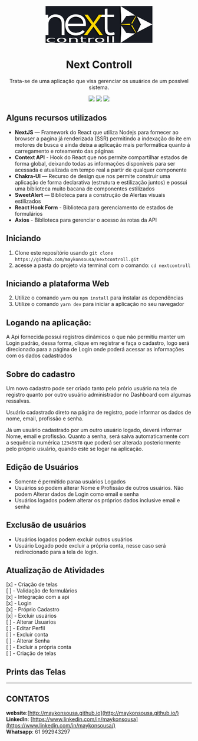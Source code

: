 <div align="center">
  <img src="./public/images/logo.png" height="100px" alt="Next Controll"/>
</div>

<div align="center">

  # Next Controll
  Trata-se de uma aplicação que visa gerenciar os usuários de um possivel sistema.



  ![](https://img.shields.io/badge/autor-Maykon%20Sousa-brightgreen)
  ![](https://img.shields.io/badge/Language-Typescript-brightgreen)
  ![](https://img.shields.io/badge/Front--End-ReactJS-brightgreen)
  
</div> 

## Alguns recursos utilizados

- **NextJS** — Framework do React que utiliza Nodejs para fornecer ao browser a pagina já renderizada (SSR) permitindo a indexação do ite em motores de busca e ainda deixa a aplicação mais performática quanto á carregamento e roteamento das páginas
- **Context API** - Hook do React que nos permite compartilhar estados de forma global, deixando todas as informações disponíveis para ser acessada e atualizada em tempo real a partir de qualquer componente
- **Chakra-UI** — Recurso de design que nos permite construir uma aplicação de forma declarativa (estrutura e estilização juntos) e possui uma biblioteca muito bacana de componentes estilizados
- **SweetAlert** — Biblioteca para a construção de Alertas visuais estilizados
- **React Hook Form** - Biblioteca para gerenciamento de estados de formulários  
- **Axios** - Biblioteca para gerenciar o acesso às rotas da API


## Iniciando

1. Clone este  reposítório usando `git clone https://github.com/maykonsousa/nextcontroll.git`
2. acesse a pasta do projeto via terminal com o comando: `cd nextcontroll`<br />


## Iniciando a plataforma Web


2. Utilize o comando  `yarn` ou `npm install` para instalar as dependências<br />
3. Utilize o comando `yarn dev` para iniciar a aplicação no seu navegador

## Logando na aplicação:
A Api fornecida possui registros dinâmicos o que não permitiu manter um Login padrão, dessa forma, clique em registrar e faça o cadastro, logo será direcionado para a página de Login onde poderá acessar as informações com os dados cadastrados

## Sobre do cadastro
Um novo cadastro pode ser criado tanto pelo prório usuário na tela de registro quanto por outro usuário administrador no Dashboard com algumas ressalvas.

Usuário cadastrado direto na página de registro, pode informar os dados de nome, email, profissão e senha.

Já um usuário cadastrado por um outro usuário logado, deverá informar Nome, email e profissão. Quanto a senha, será salva automaticamente com a sequência numérica `12345678` que poderá ser alterada posteriormente pelo próprio usuário, quando este se logar na aplicação.

## Edição de Usuários
- Somente é permitido paraa usuários Logados
- Usuários só podem alterar Nome e Profissão de outros usuários. Não podem Alterar dados de Login como email e senha
- Usuários logados podem alterar os próprios dados inclusive email e senha

## Exclusão de usuários
- Usuários logados podem excluir outros usuários
- Usuário Logado pode excluir a própria conta, nesse caso será redirecionado para a tela de login.

## Atualização de Atividades

[x] - Criação de telas  
[ ] - Validação de formulários  
[x] - Integração com a api  
[x] - Login  
[x] - Próprio Cadastro   
[x] - Excluir usuários  
[ ] - Alterar Usuarios  
[ ] - Editar Perfil  
[ ] - Excluir conta  
[ ] - Alterar Senha  
[ ] - Excluir a própria conta  
[ ] - Criação de telas  

## Prints das Telas




***



## CONTATOS
**website**:[http://maykonsousa.github.io](http://maykonsousa.github.io/)  
**LinkedIn**: [https://www.linkedin.com/in/maykonsousa](https://www.linkedin.com/in/maykonsousa/)  
**Whatsapp**: 61 992943297